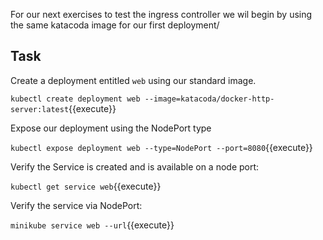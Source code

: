 For our next exercises to test the ingress controller we wil begin by using the same katacoda image for our first deployment/

## Task

Create a deployment entitled `web` using our standard image.

`kubectl create deployment web --image=katacoda/docker-http-server:latest`{{execute}}

Expose our deployment using the NodePort type

`kubectl expose deployment web --type=NodePort --port=8080`{{execute}}

Verify the Service is created and is available on a node port:

`kubectl get service web`{{execute}}

Verify the service via NodePort:

`minikube service web --url`{{execute}}